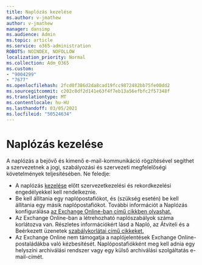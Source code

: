 ```yaml
---
title: Naplózás kezelése
ms.author: v-jmathew
author: v-jmathew
manager: dansimp
ms.audience: Admin
ms.topic: article
ms.service: o365-administration
ROBOTS: NOINDEX, NOFOLLOW
localization_priority: Normal
ms.collection: Adm_O365
ms.custom:
- "9004299"
- "7677"
ms.openlocfilehash: 2fcd0f386d2da8cad19fcc9872482bb75fe00dd2
ms.sourcegitcommit: c202c0df2d141e63f4f7eb13a56efbfc2f57348f
ms.translationtype: MT
ms.contentlocale: hu-HU
ms.lasthandoff: 03/05/2021
ms.locfileid: "50524634"
---
```

# <a name="manage-journaling"></a>Naplózás kezelése

A naplózás a bejövő és kimenő e-mail-kommunikáció rögzítésével segíthet a szervezetnek a jogi, szabályozási és szervezeti megfelelőségi követelmények teljesítésében. Ne feledje:

* A naplózás [kezelése](https://go.microsoft.com/fwlink/?linkid=2115259) előtt [](https://go.microsoft.com/fwlink/?linkid=2115469) szervezetkezelési és rekordkezelési engedélyekkel kell rendelkeznie.
* Be kell állítania egy naplópostafiókot, és (szükség esetén) be kell állítania egy másik naplópostafiókot. További információt a Naplózás konfigurálása [az Exchange Online-ban című cikkben olvashat.](https://go.microsoft.com/fwlink/?linkid=2115260)
* Az Exchange Online-ban a létrehozható naplószabályok száma korlátozva van. Részletes információkért lásd a Napló, az Átviteli és a Beérkezett üzenetek [szabálykorlátai című cikkeket.](https://go.microsoft.com/fwlink/?linkid=2115261)
* Az Exchange Online nem támogatja a naplójelentések Exchange Online-postaládákba való kézbesítését. Naplópostafiókként meg kell adnia egy helyszíni archiválási rendszer vagy egy külső archiválási szolgáltatás e-mail-címét.
